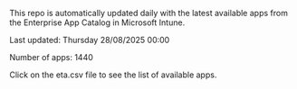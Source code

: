 This repo is automatically updated daily with the latest available apps from the Enterprise App Catalog in Microsoft Intune.

Last updated: Thursday 28/08/2025 00:00

Number of apps: 1440

Click on the eta.csv file to see the list of available apps.
